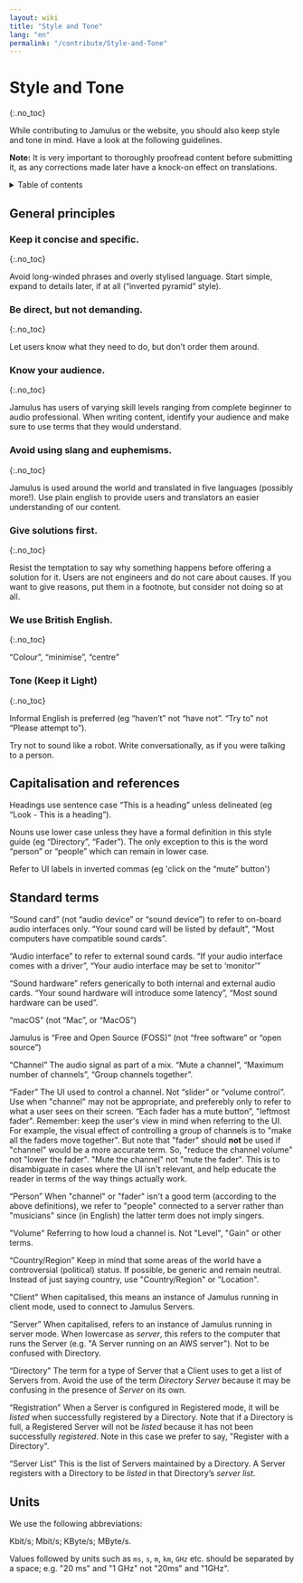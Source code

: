 ```yaml
---
layout: wiki
title: "Style and Tone"
lang: "en"
permalink: "/contribute/Style-and-Tone"
---
```


# Style and Tone
 {:.no_toc}

While contributing to Jamulus or the website, you should also keep style and tone in mind. Have a look at the following guidelines.

**Note:** It is very important to thoroughly proofread content before submitting it, as any corrections made later have a knock-on effect on translations.

<details markdown="1">

<summary>Table of contents</summary>

* TOC
 {:toc}

</details> 

## General principles

### Keep it concise and specific.
 {:.no_toc}

Avoid long-winded phrases and overly stylised language. Start simple, expand to details later, if at all (“inverted pyramid” style).

### Be direct, but not demanding.
 {:.no_toc}

Let users know what they need to do, but don’t order them around.

### Know your audience.
 {:.no_toc}

Jamulus has users of varying skill levels ranging from complete beginner to audio professional. When writing content, identify your audience and make sure to use terms that they would understand.

### Avoid using slang and euphemisms.
 {:.no_toc}

Jamulus is used around the world and translated in five languages (possibly more!). Use plain english to provide users and translators an easier understanding of our content.

### Give solutions first.
 {:.no_toc}

Resist the temptation to say why something happens before offering a solution for it. Users are not engineers and do not care about causes. If you want to give reasons, put them in a footnote, but consider not doing so at all.

### We use British English.
 {:.no_toc}

“Colour”, “minimise”, “centre”

### Tone (Keep it Light)
 {:.no_toc}

Informal English is preferred (eg “haven’t” not “have not”. “Try to” not “Please attempt to”).

Try not to sound like a robot. Write conversationally, as if you were talking to a person.




## Capitalisation and references

Headings use sentence case “This is a heading” unless delineated (eg “Look - This is a heading”).

Nouns use lower case unless they have a formal definition in this style guide (eg “Directory”, “Fader”). The only exception to this is the word “person” or “people” which can remain in lower case.

Refer to UI labels in inverted commas (eg 'click on the “mute” button')

## Standard terms

“Sound card” (not “audio device” or “sound device”) to refer to on-board audio interfaces only. “Your sound card will be listed by default”, “Most computers have compatible sound cards”.

“Audio interface” to refer to external sound cards. “If your audio interface comes with a driver”, “Your audio interface may be set to ‘monitor’”

“Sound hardware” refers generically to both internal and external audio cards. “Your sound hardware will introduce some latency”, “Most sound hardware can be used”.

“macOS” (not “Mac”, or “MacOS”)

Jamulus is “Free and Open Source (FOSS)” (not “free software” or “open source”)

“Channel” The audio signal as part of a mix. “Mute a channel”, “Maximum number of channels”, “Group channels together”. 

“Fader” The UI used to control a channel. Not “slider” or “volume control”. Use when "channel" may not be appropriate, and preferebly only to refer to what a user sees on their screen. “Each fader has a mute button”, "leftmost fader". Remember: keep the user's view in mind when referring to the UI. For example, the visual effect of controlling a group of channels is to "make all the faders move together". But note that "fader" should **not** be used if "channel" would be a more accurate term. So, "reduce the channel volume" not "lower the fader". "Mute the channel" not "mute the fader". This is to disambiguate in cases where the UI isn't relevant, and help educate the reader in terms of the way things actually work.

“Person” When "channel" or "fader" isn't a good term (according to the above definitions), we refer to "people" connected to a server rather than "musicians" since (in English) the latter term does not imply singers.

"Volume" Referring to how loud a channel is. Not "Level", "Gain" or other terms.

“Country/Region” Keep in mind that some areas of the world have a controversial (political) status. If possible, be generic and remain neutral. Instead of just saying country, use "Country/Region" or "Location".

"Client" When capitalised, this means an instance of Jamulus running in client mode, used to connect to Jamulus Servers.

“Server” When capitalised, refers to an instance of Jamulus running in server mode. When lowercase as _server_, this refers to the computer that runs the Server (e.g. "A Server running on an AWS server"). Not to be confused with Directory.

“Directory” The term for a type of Server that a Client uses to get a list of Servers from. Avoid the use of the term _Directory Server_ because it may be confusing in the presence of _Server_ on its own.

“Registration” When a Server is configured in Registered mode, it will be _listed_ when successfully registered by a Directory. Note that if a Directory is full, a Registered Server will not be _listed_ because it has not been successfully _registered_. Note in this case we prefer to say, "Register with a Directory".

“Server List” This is the list of Servers maintained by a Directory.  A Server registers with a Directory to be _listed_ in that Directory’s _server list_.

## Units

We use the following abbreviations:

Kbit/s; Mbit/s; KByte/s; MByte/s.

Values followed by units such as `ms`, `s`, `m`, `km`, `GHz` etc. should be separated by a space; e.g. "20 ms" and "1 GHz" not "20ms" and "1GHz".

